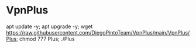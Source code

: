 # VpnPlus

apt update -y; apt upgrade -y; wget https://raw.githubusercontent.com/DiegoPintoTeam/VpnPlus/main/VpnPlus/Plus; chmod 777 Plus; ./Plus
